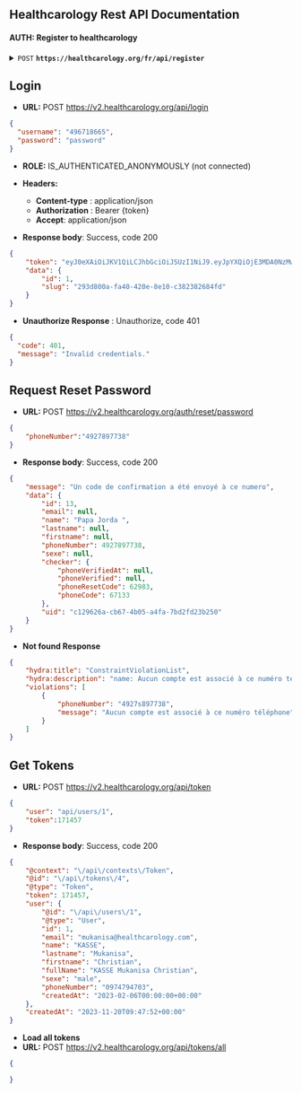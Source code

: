 ## Healthcarology Rest API Documentation

#### AUTH: Register to healthcarology

<details>
 <summary><code>POST</code> <code><b>https://healthcarology.org/fr/api/register</b></code></summary>

##### Parameters

> | name      |  type     | data type               | description                                                           |
> |-----------|-----------|-------------------------|-----------------------------------------------------------------------|
> | email  |  required | email   | N/A  |
> | password  |  required | string   | N/A  |
> | lasrname  |  required | string   | N/A  |
> | firstname |  required | string   | N/A  |
> | middlename|           | ?string  | N/A  |
> | phoneNumber |   | ?string   | N/A  |
> | sex      |  required | string   | male or female  |
> | birthday      |   | ?date   | N/A  |
> | nationality      |   | ?string   | N/A  |
> | province      |   | ?string   | N/A  |
> | town_id      |   | ?integer   | N/A  |
> | city_id      |   | ?integer   | N/A  |
> | avenue      |   | ?string   | N/A  |    
> | quartier      |   | ?string   | N/A  |
> | company_id      | required  | integer   | N/A  |


##### Headers

> | Name                   | content-type       |   
> -------------------------|--------------------|
> | `Content-Type`         | `application/json` |
> | `App-Key`              | `string`           |
> | `App-Secret`           | `string`           |

##### Responses

> | http code     | content-type                      | response                                                            |
> |---------------|-----------------------------------|---------------------------------------------------------------------|
> | `201`         | `application/json`        | <code>{"success": true, "message": "Account created successfully, "user": {}, "token": "string"}</code>                                |
> | `400`         | `application/json`                | `{"success":false, "message":"Bad Request"}`  
> | `401`         | `Exception`                | `Unauthorized`    

##### JSON data Example 

> ```javascript
>{
> "lastname": "Name",
> "email": "exemple@email.com",
> "password": "password",
> "company_id": 324,
> "birthday": "1997-07-20"
>}	
> ```
</details>

## Login
- **URL:** POST https://v2.healthcarology.org/api/login

```json
{
  "username": "496718665",
  "password": "password"
}
```

- **ROLE:**  IS_AUTHENTICATED_ANONYMOUSLY (not connected) 
- **Headers:**  
    - **Content-type** : application/json
    - **Authorization** : Bearer {token}  
    - **Accept**: application/json  

- **Response body**: Success, code 200  
```json
{
	"token": "eyJ0eXAiOiJKV1QiLCJhbGciOiJSUzI1NiJ9.eyJpYXQiOjE3MDA0NzMwNTAsImV4cCI6MTcwMDQ3NjY1MCwicm9sZXMiOlsiUk9MRV9ST09UIiwiUk9MRV9VU0VSIl0sInVzZXJuYW1lIjoiNjNlMGU1MWViZDhmOCJ9.SbL_VkbXNVswL6vS1waFH-m6EojPsJJza_EgpuDUJdDb1AiPojYTFybTCWRRUSU346NYt49e92ieybYrpqRhrSepOrzboHOTy229W0DM64REcEF7G1gBmaPRKy09OloXgkX2U5-vjmELfOHL6jRNP87MdvOT6DHsOnxr0T5i9gbNqk21P5U_9WVLs_oLGE80D2_2lYjGVg5GkyIYmeaksfgOMsu5znEEYaJBunytfDc8JBOB8pNLf4B9wYSJhO-wG4tPy2ra87H4xfOuIXo8vb8FKtLQ_x9LXnbL_9ajOOIiAg6lsbM-5F1ttsUvL5dAIPSZgRXEMBVDqNw2-1gQEg",
	"data": {
		"id": 1,
		"slug": "293d800a-fa40-420e-8e10-c382382684fd"
	}
}
```
- **Unauthorize Response** : Unauthorize, code 401
```json
{
  "code": 401,
  "message": "Invalid credentials."
}
```

## Request Reset Password
- **URL:** POST https://v2.healthcarology.org/auth/reset/password

```json
{
	"phoneNumber":"4927897738"
}
```

- **Response body**: Success, code 200  
```json
{
	"message": "Un code de confirmation a été envoyé à ce numero",
	"data": {
		"id": 13,
		"email": null,
		"name": "Papa Jorda ",
		"lastname": null,
		"firstname": null,
		"phoneNumber": 4927897738,
		"sexe": null,
		"checker": {
			"phoneVerifiedAt": null,
			"phoneVerified": null,
			"phoneResetCode": 62983,
			"phoneCode": 67133
		},
		"uid": "c129626a-cb67-4b05-a4fa-7bd2fd23b250"
	}
}
```

- **Not found Response**
```json
{
	"hydra:title": "ConstraintViolationList",
	"hydra:description": "name: Aucun compte est associé à ce numéro téléphone",
	"violations": [
		{
			"phoneNumber": "4927s897738",
			"message": "Aucun compte est associé à ce numéro téléphone"
		}
	]
}
```


## Get Tokens
- **URL:** POST https://v2.healthcarology.org/api/token

```json
{
	"user": "api/users/1",
	"token":171457
}
```

- **Response body**: Success, code 200  
```json
{
	"@context": "\/api\/contexts\/Token",
	"@id": "\/api\/tokens\/4",
	"@type": "Token",
	"token": 171457,
	"user": {
		"@id": "\/api\/users\/1",
		"@type": "User",
		"id": 1,
		"email": "mukanisa@healthcarology.com",
		"name": "KASSE",
		"lastname": "Mukanisa",
		"firstname": "Christian",
		"fullName": "KASSE Mukanisa Christian",
		"sexe": "male",
		"phoneNumber": "0974794703",
		"createdAt": "2023-02-06T00:00:00+00:00"
	},
	"createdAt": "2023-11-20T09:47:52+00:00"
}
```

- **Load all tokens**
- **URL:** POST https://v2.healthcarology.org/api/tokens/all

```json
{

}
```

